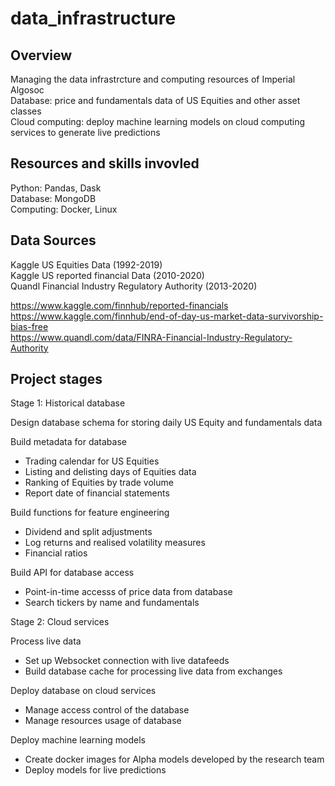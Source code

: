 # data_infrastructure

## Overview 

Managing the data infrastrcture and computing resources of Imperial Algosoc  
Database: price and fundamentals data of US Equities and other asset classes  
Cloud computing: deploy machine learning models on cloud computing services to generate live predictions  

## Resources and skills invovled 

Python: Pandas, Dask  
Database: MongoDB  
Computing: Docker, Linux  

## Data Sources 

Kaggle US Equities Data (1992-2019)     
Kaggle US reported financial Data (2010-2020)   
Quandl Financial Industry Regulatory Authority (2013-2020)

https://www.kaggle.com/finnhub/reported-financials      
https://www.kaggle.com/finnhub/end-of-day-us-market-data-survivorship-bias-free     
https://www.quandl.com/data/FINRA-Financial-Industry-Regulatory-Authority  


## Project stages 

Stage 1: Historical database 

Design database schema for storing daily US Equity and fundamentals data  

Build metadata for database
- Trading calendar for US Equities  
- Listing and delisting days of Equities data  
- Ranking of Equities by trade volume  
- Report date of financial statements   

Build functions for feature engineering 
- Dividend and split adjustments
- Log returns and realised volatility measures  
- Financial ratios  

Build API for database access
-  Point-in-time accesss of price data from database
-  Search tickers by name and fundamentals


Stage 2: Cloud services 

Process live data
- Set up Websocket connection with live datafeeds 
- Build database cache for processing live data from exchanges

Deploy database on cloud services 
- Manage access control of the database 
- Manage resources usage of database 

Deploy machine learning models
- Create docker images for Alpha models developed by the research team
- Deploy models for live predictions 
